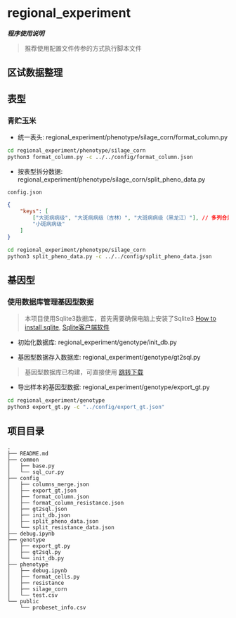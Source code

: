 # regional_experiment

<b><i>程序使用说明</i></b>
> 推荐使用配置文件传参的方式执行脚本文件

## 区试数据整理

## 表型

### 青贮玉米
- 统一表头: regional_experiment/phenotype/silage_corn/format_column.py

```bash
cd regional_experiment/phenotype/silage_corn
python3 format_column.py -c ../../config/format_column.json
```

- 按表型拆分数据: regional_experiment/phenotype/silage_corn/split_pheno_data.py

`config.json`
```json
{
    "keys": [
        ["大斑病病级", "大斑病病级（吉林）", "大斑病病级（黑龙江）"], // 多列合并，其中第一个元素为文件名
        "小斑病病级"
    ]
}
```

```bash
cd regional_experiment/phenotype/silage_corn
python3 split_pheno_data.py -c ../../config/split_pheno_data.json
```

## 基因型

### 使用数据库管理基因型数据

> 本项目使用Sqlite3数据库，首先需要确保电脑上安装了Sqlite3 [How to install sqlite](https://www.runoob.com/sqlite/sqlite-installation.html), [Sqlite客户端软件](https://sqlitebrowser.org/) 

- 初始化数据库: regional_experiment/genotype/init_db.py

- 基因型数据存入数据库: regional_experiment/genotype/gt2sql.py

> 基因型数据库已构建，可直接使用 [跳转下载]()

- 导出样本的基因型数据: regional_experiment/genotype/export_gt.py

```bash
cd regional_experiment/genotype
python3 export_gt.py -c "../config/export_gt.json"
```

## 项目目录
```
.
├── README.md
├── common
│   ├── base.py
│   └── sql_cur.py
├── config
│   ├── columns_merge.json
│   ├── export_gt.json
│   ├── format_column.json
│   ├── format_column_resistance.json
│   ├── gt2sql.json
│   ├── init_db.json
│   ├── split_pheno_data.json
│   └── split_resistance_data.json
├── debug.ipynb
├── genotype
│   ├── export_gt.py
│   ├── gt2sql.py
│   └── init_db.py
├── phenotype
│   ├── debug.ipynb
│   ├── format_cells.py
│   ├── resistance
│   ├── silage_corn
│   └── test.csv
└── public
    └── probeset_info.csv
```
